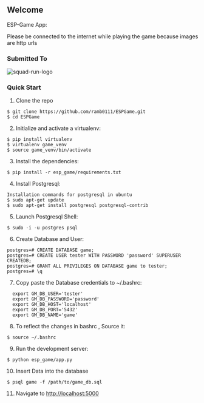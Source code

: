 ## Welcome

ESP-Game App:

Please be connected to the internet while playing the game because images are http urls

### Submitted To

![squad-run-logo](https://squadrun.co/wp-content/uploads/2016/10/sr-fb.png)

### Quick Start

1. Clone the repo
  ```
  $ git clone https://github.com/ramb0111/ESPGame.git
  $ cd ESPGame
  ```

2. Initialize and activate a virtualenv:
  ```
  $ pip install virtualenv
  $ virtualenv game_venv
  $ source game_venv/bin/activate
  ```

3. Install the dependencies:
  ```
  $ pip install -r esp_game/requirements.txt
  ```

4. Install Postgresql:
  ```
  Installation commands for postgresql in ubuntu
  $ sudo apt-get update
  $ sudo apt-get install postgresql postgresql-contrib
  ```

5. Launch Postgresql Shell:
  ```
  $ sudo -i -u postgres psql
  ```

6. Create Database and User:
  ```
  postgres=# CREATE DATABASE game;
  postgres=# CREATE USER tester WITH PASSWORD 'password' SUPERUSER CREATEDB;
  postgres=# GRANT ALL PRIVILEGES ON DATABASE game to tester;
  postgres=# \q
  ```

7. Copy paste the Database credentials to ~/.bashrc:
  ```
    export GM_DB_USER='tester'
    export GM_DB_PASSWORD='password'
    export GM_DB_HOST='localhost'
    export GM_DB_PORT='5432'
    export GM_DB_NAME='game'
  ```

8. To reflect the changes in bashrc , Source it:
  ```
  $ source ~/.bashrc
  ```

9. Run the development server:
  ```
  $ python esp_game/app.py
  ```

10. Insert Data into the database
  ```
  $ psql game -f /path/to/game_db.sql
  ```

11. Navigate to [http://localhost:5000](http://localhost:5000)


